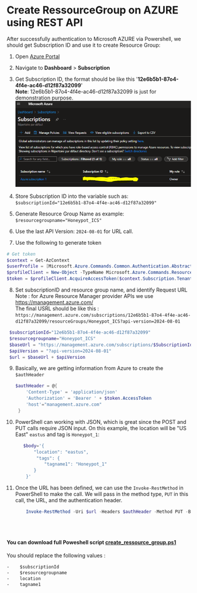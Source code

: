 # Create RessourceGroup on AZURE using REST API
After successfully authentication to Microsoft AZURE via Powershell, we should get Subscription ID and use it to create Resource Group: 

1.  Open [Azure Portal](https://portal.azure.com/)
2.  Navigate to <b>Dashboard</b> > <b>Subscription</b>
3.  Get Subscription ID, the format should be like this '<b>12e6b5b1-87o4-4f4e-ac46-d12f87a32099</b>'<br>
    <b>Note</b>: 12e6b5b1-87o4-4f4e-ac46-d12f87a32099 is just for demonstration purpose.
  ![SubscriptionID](images/SubscriptionID.png)

4.  Store Subscription ID into the variable such as: `$subscriptionId="12e6b5b1-87o4-4f4e-ac46-d12f87a32099"`
5.  Generate Resource Group Name as example: `$resourcegroupname="Honeypot_ICS"`
6.  Use the last API Version: `2024-08-01` for URL call.<br>
7.  Use the following to generate token
   ```powershell
  # Get token
  $context = Get-AzContext
  $userProfile = [Microsoft.Azure.Commands.Common.Authentication.Abstractions.AzureRmProfileProvider]::Instance.Profile
  $profileClient = New-Object -TypeName Microsoft.Azure.Commands.ResourceManager.Common.RMProfileClient -ArgumentList ($userProfile)
  $token = $profileClient.AcquireAccessToken($context.Subscription.TenantId)
   ```
8.  Set subscriptionID and resource group name, and identify Request URL<br>
    Note : for Azure Resource Manager provider APIs we use https://management.azure.com/<br>
    The final USRL should be like this :<br> `https://management.azure.com/subscriptions/12e6b5b1-87o4-4f4e-ac46-d12f87a32099/resourceGroups/Honeypot_ICS?api-version=2024-08-01`
   ```powershell
    $subscriptionId="12e6b5b1-87o4-4f4e-ac46-d12f87a32099"
    $resourcegroupname="Honeypot_ICS"
    $baseUrl = "https://management.azure.com/subscriptions/$SubscriptionId" + "/resourceGroups/$resourceGroupName"
    $apiVersion = "?api-version=2024-08-01"
    $url = $baseUrl + $apiVersion
   ```
9.  Basically, we are getting information from Azure to create the `$authHeader`
    ```powershell
    $authHeader = @{
        'Content-Type' = 'application/json' 
        'Authorization' = 'Bearer ' + $token.AccessToken 
        'host'="management.azure.com"
     }
    ```
10.  PowerShell can working with JSON, which is great since the POST and PUT calls require JSON input. On this example, the location will be "US East" `eastus` and tag is `Honeypot_1`:
     ```powershell
        $body='{
            "location": "eastus",
             "tags": {
                "tagname1": "Honeypot_1"
            }
         }'
     ```
11.  Once the URL has been defined, we can use the `Invoke-RestMethod` in PowerShell to make the call. We will pass in the method type, `PUT` in this call, the URL, and the authentication header.
     ```powershell
         Invoke-RestMethod -Uri $url -Headers $authHeader -Method PUT -Body $body
     ```
<br><br>
#### You can download full Poweshell script [create_ressource_group.ps1](create_ressource_group.ps1) 
You should replace the following values : <br>
```
-    $subscriptionId
-    $resourcegroupname
-    location
-    tagname1
```

